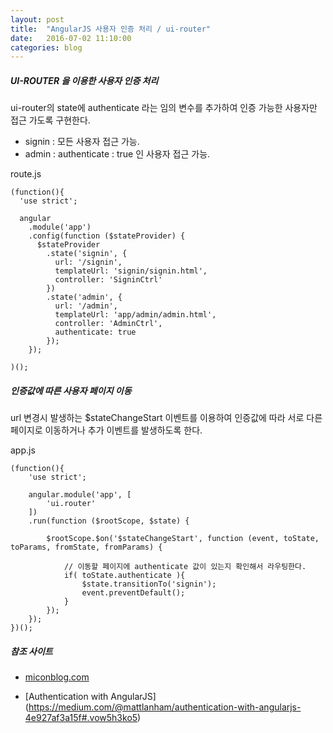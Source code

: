 ```yaml
---
layout: post
title:  "AngularJS 사용자 인증 처리 / ui-router"
date:   2016-07-02 11:10:00
categories: blog
---
```


##### UI-ROUTER 을 이용한 사용자 인증 처리

ui-router의 state에 authenticate 라는 임의 변수를 추가하여 인증 가능한 사용자만 접근 가도록 구현한다.

* signin : 모든 사용자 접근 가능.
* admin : authenticate : true 인 사용자 접근 가능.

route.js

~~~
(function(){
  'use strict';

  angular
    .module('app')
    .config(function ($stateProvider) {
      $stateProvider
        .state('signin', {
          url: '/signin',
          templateUrl: 'signin/signin.html',
          controller: 'SigninCtrl'
        })
        .state('admin', {
          url: '/admin',
          templateUrl: 'app/admin/admin.html',
          controller: 'AdminCtrl',
          authenticate: true
        });
    });

)();
~~~


##### 인증값에 따른 사용자 페이지 이동

url 변경시 발생하는 $stateChangeStart 이벤트를 이용하여 인증값에 따라 서로 다른 페이지로 이동하거나 추가 이벤트를 발생하도록 한다.

app.js

~~~
(function(){
	'use strict';

	angular.module('app', [
		'ui.router'
	])
	.run(function ($rootScope, $state) {

		$rootScope.$on('$stateChangeStart', function (event, toState, toParams, fromState, fromParams) {

			// 이동할 페이지에 authenticate 값이 있는지 확인해서 라우팅한다.
			if( toState.authenticate ){
				$state.transitionTo('signin');
				event.preventDefault();
			}
		});
	});
})();
~~~

##### 참조 사이트

* [miconblog.com](http://miconblog.com/archives/2014/11/anguarjs-ui-router%EB%A5%BC-%EC%9D%B4%EC%9A%A9%ED%95%9C-%EC%82%AC%EC%9A%A9%EC%9E%90-%EC%9D%B8%EC%A6%9D-%EC%B2%98%EB%A6%AC/)

* [Authentication with AngularJS] (https://medium.com/@mattlanham/authentication-with-angularjs-4e927af3a15f#.vow5h3ko5)